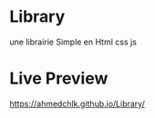# Library
 une librairie Simple en Html  css js 
#  Live Preview
https://ahmedchlk.github.io/Library/
